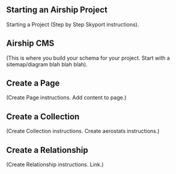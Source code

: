## Starting an Airship Project
Starting a Project (Step by Step Skyport instructions).

## Airship CMS
(This is where you build your schema for your project. Start with a sitemap/diagram blah blah blah).

## Create a Page
(Create Page instructions. Add content to page.)

## Create a Collection
(Create Collection instructions. Create aerostats instructions.)

## Create a Relationship
(Create Relationship instructions. Link.)
